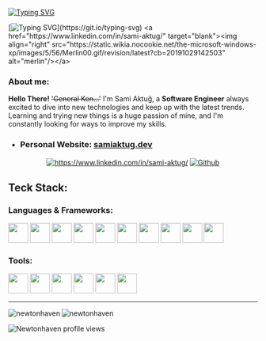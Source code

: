 [![Typing SVG](https://readme-typing-svg.demolab.com?font=Press+Start+2P&size=22&pause=1000&color=09EDFF&background=FFFFFF00&multiline=true&width=300&height=40&lines=NewtonHaven)](https://github.com/newtonhaven?tab=repositories)

[![Typing SVG](https://readme-typing-svg.demolab.com?font=&size=22&duration=1500&pause=500&color=09EDFF&background=FFFFFF00&multiline=true&repeat=false&width=512&height=100&lines=Hi!+Nice+to+See+you.;Feel+free+to+look+around.)](https://git.io/typing-svg)
<a href="https://www.linkedin.com/in/sami-aktug/" target="blank"><img align="right" src="https://static.wikia.nocookie.net/the-microsoft-windows-xp/images/5/56/Merlin00.gif/revision/latest?cb=20191029142503" alt="merlin"/></a>

<h3 align="left">About me:</h3>

  __Hello There!__  ~~'General Ken...'~~ I'm Sami Aktuğ, a __Software Engineer__ always excited to dive into new technologies and keep up with the latest trends. Learning and trying new things is a huge passion of mine, and I'm constantly looking for ways to improve my skills.

-  <h3>Personal Website: <a href="https://samiaktug.dev">samiaktug.dev</a></h3>


<p align="center">
  <a href="https://www.linkedin.com/in/sami-aktug/" target="blank"><img align="center" src="https://img.shields.io/badge/linkedin-%230077B5.svg?&style=for-the-badge&logo=linkedin&logoColor=white" alt="https://www.linkedin.com/in/sami-aktug/"/></a>
  <a href="https://github.com/newtonhaven?tab=repositories" target="_blank"><img align="center" alt="Github" src="https://img.shields.io/badge/GitHub-%2312100E.svg?&style=for-the-badge&logo=Github&logoColor=white" /></a>
</p>

<h2 align="left">Teck Stack:</h2>
<h3 align="left">Languages & Frameworks:</h3>
  <p align="left">
<img src="https://cdn.jsdelivr.net/gh/devicons/devicon@latest/icons/cplusplus/cplusplus-original.svg" width="40" height="40" />
<img src="https://cdn.jsdelivr.net/gh/devicons/devicon@latest/icons/c/c-original.svg" width="40" height="40" />
<img src="https://cdn.jsdelivr.net/gh/devicons/devicon@latest/icons/python/python-original.svg" width="40" height="40" />        
<img src="https://cdn.jsdelivr.net/gh/devicons/devicon@latest/icons/php/php-original.svg" width="40" height="40"/>
<img src="https://cdn.jsdelivr.net/gh/devicons/devicon@latest/icons/mysql/mysql-original-wordmark.svg" width="40" height="40"/>
<img src="https://cdn.jsdelivr.net/gh/devicons/devicon@latest/icons/javascript/javascript-original.svg" width="40" height="40"/>
<img src="https://cdn.jsdelivr.net/gh/devicons/devicon@latest/icons/jquery/jquery-original-wordmark.svg" width="40" height="40"/>        
<img src="https://cdn.jsdelivr.net/gh/devicons/devicon@latest/icons/bootstrap/bootstrap-original.svg" width="40" height="40" />      
<img src="https://cdn.jsdelivr.net/gh/devicons/devicon@latest/icons/css3/css3-original.svg" width="40" height="40" />
<img src="https://cdn.jsdelivr.net/gh/devicons/devicon@latest/icons/html5/html5-original.svg" width="40" height="40" />
</p>
<h3 align="left">Tools:</h3>
  <p align="left"> 
<img src="https://cdn.jsdelivr.net/gh/devicons/devicon@latest/icons/vscode/vscode-original.svg" width="40" height="40" />
<img src="https://cdn.jsdelivr.net/gh/devicons/devicon@latest/icons/visualstudio/visualstudio-original.svg" width="40" height="40" />
<img src="https://cdn.jsdelivr.net/gh/devicons/devicon@latest/icons/phpstorm/phpstorm-original.svg" width="40" height="40" />
<img src="https://cdn.jsdelivr.net/gh/devicons/devicon@latest/icons/docker/docker-original-wordmark.svg" width="40" height="40" />         
<img src="https://cdn.jsdelivr.net/gh/devicons/devicon@latest/icons/jira/jira-original-wordmark.svg" width="40" height="40" />        
<img src="https://cdn.jsdelivr.net/gh/devicons/devicon@latest/icons/git/git-original.svg" width="40" height="40" />
</p>
<hr>

<p><img align="left" src="https://github-readme-stats.vercel.app/api/top-langs?username=newtonhaven&show_icons=true&theme=holi&locale=en&layout=compact" alt="newtonhaven" /></p>
<p><img align="center" src="https://github-readme-stats.vercel.app/api?username=newtonhaven&show_icons=true&theme=holi&locale=en&rank_icon=github" alt="newtonhaven" /></p>

![Newtonhaven profile views](https://komarev.com/ghpvc/?username=newtonhaven&abbreviated=true)
